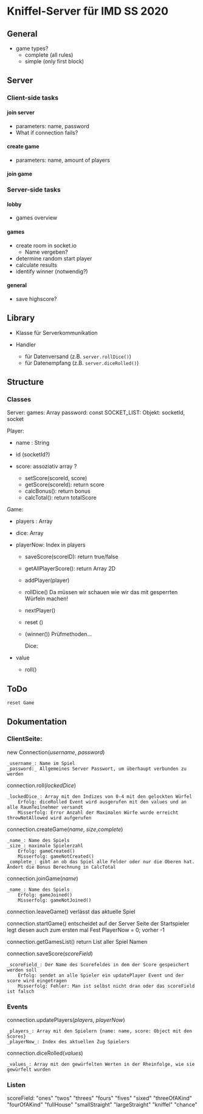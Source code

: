 # Kniffel-Server für IMD SS 2020

## General

- game types?
  - complete (all rules)
  - simple (only first block)

## Server

### Client-side tasks

#### join server

- parameters: name, password
- What if connection fails?

#### create game

- parameters: name, amount of players

#### join game

### Server-side tasks

#### lobby

- games overview

#### games

- create room in socket.io
  - Name vergeben?
- determine random start player
- calculate results
- identify winner (notwendig?)

#### general

- save highscore?

## Library

- Klasse für Serverkommunikation

- Handler
  - für Datenversand (z.B. `server.rollDice()`)
  - für Datenempfang (z.B. `server.diceRolled()`)

## Structure

### Classes

Server:
games: Array
password: const
SOCKET_LIST: Objekt: socketId, socket

Player:

- name : String
- id (socketId?)
- score: assoziativ array ?

  - setScore(scoreId, score)
  - getScore(scoreId): return score
  - calcBonus(): return bonus
  - calcTotal(): return totalScore

Game:

- players : Array
- dice: Array
- playerNow: Index in players

  - saveScore(scoreID): return true/false
  - getAllPlayerScore(): return Array 2D
  - addPlayer(player)
  - rollDice() Da müssen wir schauen wie wir das mit gesperrten Würfeln machen!
  - nextPlayer()
  - reset ()
  - (winner())
    Prüfmethoden...

    Dice:

- value

  - roll()

## ToDo
	reset Game

## Dokumentation

### ClientSeite:

new Connection(_username_, _password_)

	_username_: Name im Spiel
	_password:_ Allgemeines Server Passwort, um überhaupt verbunden zu werden

connection.roll(_lockedDice_)

	_lockedDice_: Array mit den Indizes von 0-4 mit den gelockten Würfel
		Erfolg: diceRolled Event wird ausgerufen mit den values und an alle RaumTeilnehmer versandt
		Misserfolg: Error Anzahl der Maximalen Würfe wurde erreicht throwNotAllowed wird aufgerufen
connection.createGame(_name_, _size_,_complete_)

	_name_: Name des Spiels
	_size_: maximale Spielerzahl
		Erfolg: gameCreated()
		Misserfolg: gameNotCreated()
	_complete_: gibt an ob das Spiel alle Felder oder nur die Oberen hat. Ändert die Bonus Berechnung in CalcTotal

connection.joinGame(_name_)

	_name_: Name des Spiels
		Erfolg: gameJoined()
		Misserfolg: gameNotJoined()

connection.leaveGame()
	verlässt das aktuelle Spiel

connection.startGame()
	entscheidet auf der Server Seite der Startspieler legt diesen auch zum ersten mal Fest PlayerNow = 0; vorher -1

connection.getGamesList()
	return List aller Spiel Namen

connection.saveScore(_scoreField_)
	
	_scoreField_: Der Name des Scorefeldes in dem der Score gespeichert werden soll 
		Erfolg: sendet an alle Spieler ein updatePlayer Event und der score wird eingetragen
		Misserfolg: Fehler: Man ist selbst nicht dran oder das scoreField ist falsch 

### Events

connection.updatePlayers(_players_, _playerNow_)

	_players_: Array mit den Spielern {name: name, score: Object mit den Scores}		
	_playerNow_: Index des aktuellen Zug Spielers

connection.diceRolled(_values_)

	_values_: Array mit den gewürfelten Werten in der Rheinfolge, wie sie gewürfelt wurden

### Listen


scoreField: 
	"ones"
	"twos"
	"threes"
	"fours"
	"fives"
	"sixed"
	"threeOfAKind"
	"fourOfAKind"
	"fullHouse"
	"smallStraight"
	"largeStraight"
	"kniffel"
	"chance"